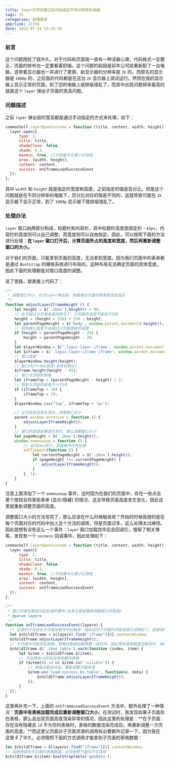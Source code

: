 ```yaml
---
title: layer打开的窗口如何自适应不同分辨率的电脑
tags: JS
categories: 前端技术
abbrlink: 27734
date: 2023-07-24 13:24:59
---
```


### 前言

这个问题困扰了我许久，对于代码和页面我一直有一种洁癖心理，代码格式一定要正，页面的排布也一定要看着舒服。这个问题的起因是前年公司给重新配了一台电脑，连带着显示器也一并进行了更换，新显示器的分辨率是 `2k` 的，而原先的显示器是 `1080p` 的，之后我的代码都是在这台 `2k` 显示器上调试运行。然而在我的显示器上显示正常的页面，到了旧的电脑上就排版错乱了，而其中出现问题频率最高的就是这个 `layer` 弹出子页面的宽高问题。

<!-- more -->

### 问题描述

之前 `layer` 弹出层的宽高都是通过手动指定的方式来处理，如下：

```javascript
commonSelf.layerOpenCustome = function (title, content, width, height) {
  layer.open({
      type: 2,
      title: title,
      shadeClose: false,
      shade: 0.3,
      maxmin: true, //开启最大化最小化按钮
      area: [width, height],
      content: content,
      success: onIframeLoadSuccessEvent
  });
};
```

其中 `width` 和 `height` 就是指定的宽度和高度，之前指定的值是百分比。但是这个问题就是在不同分辨率的电脑下，百分比对应的值是不同的，这就导致可能在 `2k` 显示器下显示正常，到了 `1080p` 显示器下就排版错乱了。

### 处理办法

`layer` 窗口由两部分构成，标题栏和内容栏，其中标题栏高度是固定的 - `42px`，内容栏的高度则可以自己调整，而宽度则可以自由指定。因此，可以按照下面的方法进行处理：**在 `layer` 窗口打开后，计算页面所占的高度和宽度，然后再重新调整窗口的大小。**

对于我们的页面，只能拿到页面的高度，无法拿到宽度。因为我们页面中的表单都是通过 `Bootstrap` 的栅格系统进行布局的，这种布局无法确定页面的具体宽度。因此下面的处理都是对窗口高度的调整。

说了思路，就直接上代码了：

```javascript
/**
 * 调整窗口大小，针对layer弹出层，根据弹出页面的表单高度自适应
 */
function adjustLayerIframeHeight () {
    let height = $('.ibox').height() + 90;
    // 在不超过父页面高度的情况下，子页面的高度不能低于250
    height = (height < 250) ? 250 : height;
    let parentPageHeight = $('body', window.parent.document).height();
    // 限制窗口高度不会超过父页面面板的高度
    if (height > parentPageHeight - 20) {
        height = parentPageHeight - 20;
    }
    let $layerWindow = $('.layui-layer-iframe', window.parent.document);
    let $iframe = $('.layui-layer-iframe iframe', window.parent.document);
    // 窗口高度
    $layerWindow.height(height);
    // 窗口内iframe高度(去除标题栏)
    $iframe.height(height - 45);
    // 窗口与顶部的距离
    let iframeTop = (parentPageHeight - height) / 2;
    // 限制与顶部的距离不小于10
    if (iframeTop < 10) {
        iframeTop = 10;
    }
    $layerWindow.css('top', iframeTop + 'px');

    // 父页面宽高发生变化，调整窗口大小
    parent.window.onresize = function () {
        adjustLayerIframeHeight();
    }
    // 窗口的高度如果发生变化，那么调整窗口大小
    let pageHeight = $('.ibox').height();
    window.onmouseup = function () {
        // 延迟1ms执行，页面事件优先处理
        setTimeout(function () {
            let currentPageHeight = $('.ibox').height();
            if (pageHeight !== currentPageHeight) {
                adjustLayerIframeHeight();
            }
        }, 1);
    }
}
```

注意上面添加了一个 `onmouseup` 事件，这时因为在我们的页面中，存在一些点击某个按钮会将某些表单 \[显示/隐藏] 的情况，这会导致页面高度发生变化，因此这里就重新调整页面的高度。

调整窗口大小的方法写完了，那么应该在什么时候触发呢？开始的时候我想的是在每个页面对应的代码中加上这个方法的调用，但是页面过多，这么处理太过麻烦。因此就想有没有这么一个事件：`layer` 窗口加载完毕后会回调它。搜索了相关博客，发现有一个 `suceess` 回调事件，因此处理如下：

```javascript
commonSelf.layerOpenCustome = function (title, content, width, height) {
  layer.open({
      type: 2,
      title: title,
      shadeClose: false,
      shade: 0.3,
      maxmin: true, //开启最大化最小化按钮
      area: [width, height],
      content: content,
      success: onIframeLoadSuccessEvent
  });
};

/**
 * 窗口页面加载成功后处理的事件(这里主要是重新调整窗口的高度)
 * @param layero
 */
function onIframeLoadSuccessEvent(layero) {
  // 这里的方法会在子页面加载完毕后触发，因此这时子页面的页面高度已经确定了，直接调用子页面的changeWindowSize()方法即可
  let $childIframe = $(layero).find("iframe")[0].contentWindow;
  $childIframe.adjustLayerIframeHeight();
  // 子页面中可能存在表格，表格的数据加载需要一段时间，因此等待表格数据加载完毕，再重新调整一次页面高度
  $childIframe.$('.ibox table').each(function (index, item) {
      let $item = $childIframe.$(item);
      // 只处理有id的和没有隐藏的表格
      if ($item[0].id && $item.is(':visible')) {
          // 表格加载成功后，重新调整页面高度
          $item.on('load-success.bs.table', function(e, data) {
              $childIframe.adjustLayerIframeHeight();
          });
      }
  });
}
```

这里再补充一下，上面的 `onIframeLoadSuccessEvent` 方法中，额外处理了一种情况：**页面中有表格加载完成后重新调整窗口大小**。在测试时，我发现如果子页面存在表格，那么会出现页面高度渲染异常的情况，因此这里的处理是：\*\*在子页面存在没有隐藏且 `id` 不为空的表格时，表格的数据渲染完成后，再重新调整一次页面的高度。\*\*而这里父页面对子页面资源的调用有必要额外记录一下，因为我在这里卡了许久，必须按照下面的方式调用才能拿到子页面的表格数据：

```javascript
let $childIframe = $(layero).find("iframe")[0].contentWindow;
// 如果想拿到子页面的表格数据，必须按照下面的方式调用
$childIframe.$(item).bootStrapTable('getData');
```

